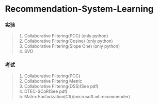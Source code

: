 # Recommendation-System-Learning

### 实验  
> 1. Collaborative Filtering(PCC) (only python)  
> 2. Collaborative Filtering(Cosine) (only python)  
> 3. Collaborative Filtering(Slope One) (only python)  
> 4. SVD  

### 考试  
> 1. Collaborative Filtering(PCC)  
> 2. Collaborative Filtering Metric  
> 3. Collaborative Filtering(DSS)(See pdf)  
> 4. DTEC-SCoR(See pdf)  
> 5. Matrix Factorization(C#)(microsoft.ml.recommender)  